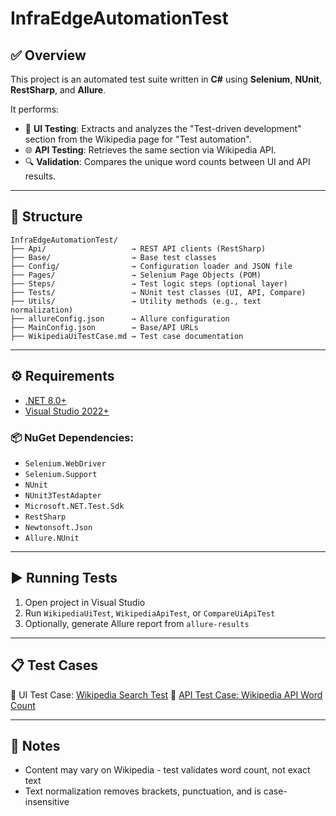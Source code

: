 # InfraEdgeAutomationTest

## ✅ Overview
This project is an automated test suite written in **C#** using **Selenium**, **NUnit**, **RestSharp**, and **Allure**.

It performs:
- 🧪 **UI Testing**: Extracts and analyzes the "Test-driven development" section from the Wikipedia page for "Test automation".
- 🌐 **API Testing**: Retrieves the same section via Wikipedia API.
- 🔍 **Validation**: Compares the unique word counts between UI and API results.

---

## 📂 Structure

```
InfraEdgeAutomationTest/
├── Api/                   → REST API clients (RestSharp)
├── Base/                  → Base test classes
├── Config/                → Configuration loader and JSON file
├── Pages/                 → Selenium Page Objects (POM)
├── Steps/                 → Test logic steps (optional layer)
├── Tests/                 → NUnit test classes (UI, API, Compare)
├── Utils/                 → Utility methods (e.g., text normalization)
├── allureConfig.json      → Allure configuration
├── MainConfig.json        → Base/API URLs
├── WikipediaUiTestCase.md → Test case documentation
```
---

## ⚙️ Requirements

- [.NET 8.0+](https://dotnet.microsoft.com/en-us/download)
- [Visual Studio 2022+](https://visualstudio.microsoft.com/)

### 📦 NuGet Dependencies:
- `Selenium.WebDriver`
- `Selenium.Support`
- `NUnit`
- `NUnit3TestAdapter`
- `Microsoft.NET.Test.Sdk`
- `RestSharp`
- `Newtonsoft.Json`
- `Allure.NUnit`

---

## ▶️ Running Tests

1. Open project in Visual Studio
2. Run `WikipediaUiTest`, `WikipediaApiTest`, or `CompareUiApiTest`
3. Optionally, generate Allure report from `allure-results`

---

## 📋 Test Cases

🧪 UI Test Case: [Wikipedia Search Test](WikipediaUiTestCase.md)
🔗 [API Test Case: Wikipedia API Word Count](WikipediaApiTestCase.md)

---

## 📝 Notes

- Content may vary on Wikipedia - test validates word count, not exact text
- Text normalization removes brackets, punctuation, and is case-insensitive
